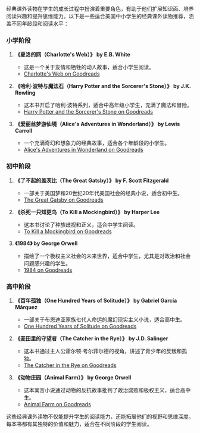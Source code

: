 经典课外读物在学生的成长过程中扮演着重要角色，有助于他们扩展知识面、培养阅读兴趣和提升思维能力。以下是一些适合美国中小学生的经典课外读物推荐，涵盖不同年龄段和阅读水平：

### 小学阶段

1. **《夏洛的网（Charlotte's Web）》 by E.B. White**
   - 这是一个关于友情和牺牲的动人故事，适合小学生阅读。
   - [Charlotte's Web on Goodreads](https://www.goodreads.com/book/show/24178.Charlotte_s_Web)

2. **《哈利·波特与魔法石（Harry Potter and the Sorcerer's Stone）》 by J.K. Rowling**
   - 这本书开启了哈利·波特系列，适合中高年级小学生，充满了魔法和冒险。
   - [Harry Potter and the Sorcerer's Stone on Goodreads](https://www.goodreads.com/book/show/3.Harry_Potter_and_the_Sorcerer_s_Stone)

3. **《爱丽丝梦游仙境（Alice's Adventures in Wonderland）》 by Lewis Carroll**
   - 一个充满奇幻和想象力的经典故事，适合各个年龄段的小学生。
   - [Alice's Adventures in Wonderland on Goodreads](https://www.goodreads.com/book/show/24213.Alice_s_Adventures_in_Wonderland_Through_the_Looking_Glass)

### 初中阶段

1. **《了不起的盖茨比（The Great Gatsby）》 by F. Scott Fitzgerald**
   - 一部关于美国梦和20世纪20年代美国社会的经典小说，适合初中生。
   - [The Great Gatsby on Goodreads](https://www.goodreads.com/book/show/4671.The_Great_Gatsby)

2. **《杀死一只知更鸟（To Kill a Mockingbird）》 by Harper Lee**
   - 这本书讨论了种族歧视和正义，适合中学生阅读。
   - [To Kill a Mockingbird on Goodreads](https://www.goodreads.com/book/show/2657.To_Kill_a_Mockingbird)

3. **《1984》 by George Orwell**
   - 描绘了一个极权主义社会的未来世界，适合中学生，尤其是对政治和社会问题感兴趣的学生。
   - [1984 on Goodreads](https://www.goodreads.com/book/show/40961427-1984)

### 高中阶段

1. **《百年孤独（One Hundred Years of Solitude）》 by Gabriel García Márquez**
   - 一部关于布恩迪亚家族七代人命运的魔幻现实主义小说，适合高中生。
   - [One Hundred Years of Solitude on Goodreads](https://www.goodreads.com/book/show/320.One_Hundred_Years_of_Solitude)

2. **《麦田里的守望者（The Catcher in the Rye）》 by J.D. Salinger**
   - 这本书通过主人公霍尔顿·考尔菲尔德的视角，讲述了青少年的反叛和孤独。
   - [The Catcher in the Rye on Goodreads](https://www.goodreads.com/book/show/5107.The_Catcher_in_the_Rye)

3. **《动物庄园（Animal Farm）》 by George Orwell**
   - 这本寓言小说通过动物的反抗故事批判了政治腐败和极权主义，适合高中生。
   - [Animal Farm on Goodreads](https://www.goodreads.com/book/show/7613.Animal_Farm)

这些经典课外读物不仅能提升学生的阅读能力，还能拓展他们的视野和思维深度。每本书都有其独特的价值和魅力，适合在不同阶段的学生阅读。